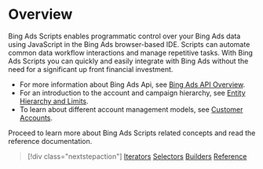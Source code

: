 # Overview

Bing Ads Scripts enables programmatic control over your Bing Ads data using JavaScript in the Bing Ads browser-based IDE.  Scripts can automate common data workflow interactions and manage repetitive tasks.  With Bing Ads Scripts you can quickly and easily integrate with Bing Ads without the need for a significant up front financial investment.

- For more information about Bing Ads Api, see [Bing Ads API Overview](/bingads/guides/).
- For an introduction to the account and campaign hierarchy, see [Entity Hierarchy and Limits](/bingads/guides/entity-hierarchy-limits).
- To learn about different account management models, see [Customer Accounts](/bingads/guides/customer-accounts).

Proceed to learn more about Bing Ads Scripts related concepts and read the reference documentation.
> [!div class="nextstepaction"]
> [Iterators](./concepts/iterators.md)
> [Selectors](./concepts/selectors.md)
> [Builders](./concepts/builders.md)
> [Reference](./reference/BingAdsApp.md)

